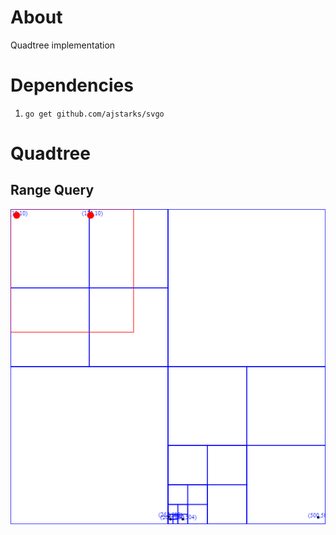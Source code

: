 # About

Quadtree implementation

# Dependencies
1. `go get github.com/ajstarks/svgo`

# Quadtree
## Range Query
![Result of range query on a quad tree](out.png)